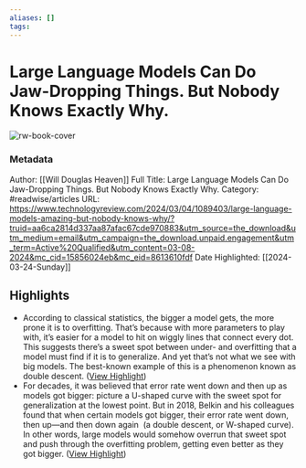 ```yaml
---
aliases: []
tags:
---
```

# Large Language Models Can Do Jaw-Dropping Things. But Nobody Knows Exactly Why.

![rw-book-cover](https://wp.technologyreview.com/wp-content/uploads/2024/02/240215_llm.jpg?resize=1200,600)
### Metadata
Author: [[Will Douglas Heaven]]
Full Title: Large Language Models Can Do Jaw-Dropping Things. But Nobody Knows Exactly Why.
Category: #readwise/articles
URL: https://www.technologyreview.com/2024/03/04/1089403/large-language-models-amazing-but-nobody-knows-why/?truid=aa6ca2814d337aa87afac67cde970883&utm_source=the_download&utm_medium=email&utm_campaign=the_download.unpaid.engagement&utm_term=Active%20Qualified&utm_content=03-08-2024&mc_cid=15856024eb&mc_eid=8613610fdf
Date Highlighted: [[2024-03-24-Sunday]]

## Highlights
- According to classical statistics, the bigger a model gets, the more prone it is to overfitting. That’s because with more parameters to play with, it’s easier for a model to hit on wiggly lines that connect every dot. This suggests there’s a sweet spot between under- and overfitting that a model must find if it is to generalize. And yet that’s not what we see with big models. The best-known example of this is a phenomenon known as double descent. ([View Highlight](https://read.readwise.io/read/01hsrpdbnrywhqj3nd8akeh1hw))
- For decades, it was believed that error rate went down and then up as models got bigger: picture a U-shaped curve with the sweet spot for generalization at the lowest point. But in 2018, Belkin and his colleagues found that when certain models got bigger, their error rate went down, then up—and then down again  (a double descent, or W-shaped curve). In other words, large models would somehow overrun that sweet spot and push through the overfitting problem, getting even better as they got bigger. ([View Highlight](https://read.readwise.io/read/01hsrpgwtbr30v57w4a32qb56c))
